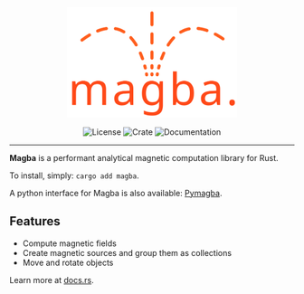 <p align="center">
    <a href="https://github.com/p-sira/magba/">
        <img src="https://github.com/p-sira/magba/blob/main/magba-logo-fit.svg?raw=true" alt="Magba" width="300">
    </a>
</p>
<p align="center">
    <a href="https://opensource.org/license/BSD-3-clause" style="text-decoration:none">
        <img src="https://img.shields.io/badge/License-BSD--3--Clause-brightgreen.svg" alt="License">
    </a>
    <a href="https://crates.io/crates/magba" style="text-decoration:none">
        <img src="https://img.shields.io/crates/v/magba" alt="Crate">
    </a>
    <a href="https://docs.rs/magba" style="text-decoration:none">
        <img src="https://img.shields.io/badge/Docs-docs.rs-blue" alt="Documentation">
    </a>
</p>

-----

**Magba** is a performant analytical magnetic computation library for Rust.

To install, simply: `cargo add magba`.

A python interface for Magba is also available: [Pymagba](https://github.com/p-sira/pymagba).

## Features
- Compute magnetic fields
- Create magnetic sources and group them as collections
- Move and rotate objects

Learn more at [docs.rs](https://docs.rs/magba).
